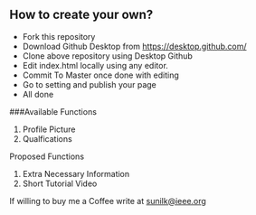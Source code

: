 ## How to create your own?

* Fork this repository
* Download Github Desktop from https://desktop.github.com/
* Clone above repository using Desktop Github
* Edit index.html locally using any editor.
* Commit To Master once done with editing
* Go to setting and publish your page
* All done

###Available Functions
1. Profile Picture
2. Qualfications

Proposed Functions
1. Extra Necessary Information
2. Short Tutorial Video


If willing to buy me a Coffee write at sunilk@ieee.org
